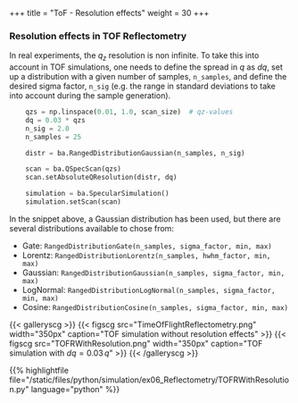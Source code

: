 +++
title = "ToF - Resolution effects"
weight = 30
+++

### Resolution effects in TOF Reflectometry

In real experiments, the $q_z$ resolution is non infinite. To take this into account in TOF simulations,
one needs to define the spread in $q$ as $dq$, set up a distribution with a given number of samples, `n_samples`,
and define the desired sigma factor, `n_sig` (e.g. the range in standard deviations to take into account 
during the sample generation).

``` python
    qzs = np.linspace(0.01, 1.0, scan_size)  # qz-values
    dq = 0.03 * qzs
    n_sig = 2.0
    n_samples = 25

    distr = ba.RangedDistributionGaussian(n_samples, n_sig)

    scan = ba.QSpecScan(qzs)
    scan.setAbsoluteQResolution(distr, dq)

    simulation = ba.SpecularSimulation()
    simulation.setScan(scan)
```

In the snippet above, a Gaussian distribution has been used, but there are several distributions available to chose from:

 -  Gate: `RangedDistributionGate(n_samples, sigma_factor, min, max)`
 -  Lorentz: `RangedDistributionLorentz(n_samples, hwhm_factor, min, max)`
 -  Gaussian: `RangedDistributionGaussian(n_samples, sigma_factor, min, max)`
 -  LogNormal: `RangedDistributionLogNormal(n_samples, sigma_factor, min, max)`
 -  Cosine: `RangedDistributionCosine(n_samples, sigma_factor, min, max)`

{{< galleryscg >}}
  {{< figscg src="TimeOfFlightReflectometry.png" width="350px" caption="TOF simulation without resolution effects" >}}
  {{< figscg src="TOFRWithResolution.png" width="350px" caption="TOF simulation with $dq = 0.03\,q$" >}}
{{< /galleryscg >}}



{{% highlightfile file="/static/files/python/simulation/ex06_Reflectometry/TOFRWithResolution.py"  language="python" %}}
